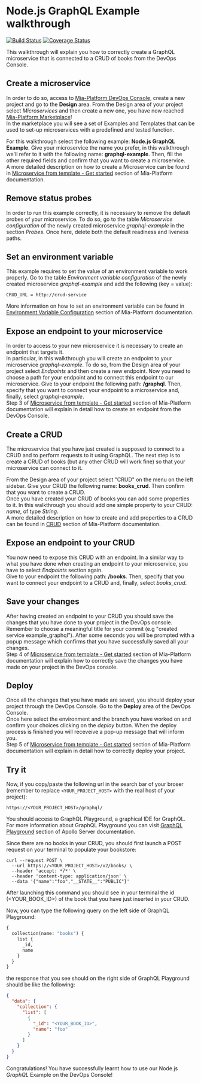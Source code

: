 # Node.js GraphQL Example walkthrough

[![Build Status][github-actions-svg]][github-actions]
[![Coverage Status][coverall-svg]][coverall-io]

This walkthrough will explain you how to correctly create a GraphQL microservice that is connected to a CRUD of books from the DevOps Console.

## Create a microservice

In order to do so, access to [Mia-Platform DevOps Console](https://console.cloud.mia-platform.eu/login), create a new project and go to the **Design** area. From the Design area of your project select _Microservices_ and then create a new one, you have now reached [Mia-Platform Marketplace](https://docs.mia-platform.eu/development_suite/api-console/api-design/marketplace/)!  
In the marketplace you will see a set of Examples and Templates that can be used to set-up microservices with a predefined and tested function.

For this walkthrough select the following example: **Node.js GraphQL Example**.
Give your microservice the name you prefer, in this walkthrough we'll refer to it with the following name: **graphql-example**. Then, fill the other required fields and confirm that you want to create a microservice.  
A more detailed description on how to create a Microservice can be found in [Microservice from template - Get started](https://docs.mia-platform.eu/development_suite/api-console/api-design/custom_microservice_get_started/#2-service-creation) section of Mia-Platform documentation.

## Remove status probes

In order to run this example correctly, it is necessary to remove the default probes of your microservice. To do so, go to the table *Microservice configuration* of the newly created microservice *graphql-example* in the section *Probes*. Once here, delete both the default readiness and liveness paths.

## Set an environment variable

This example requires to set the value of an environment variable to work properly. Go to the table *Environment variable configuration* of the newly created microservice *graphql-example* and add the following (key = value):

```shell
CRUD_URL = http://crud-service
```

More information on how to set an environment variable can be found in [Environment Variable Configuration](https://docs.mia-platform.eu/development_suite/api-console/api-design/services/#environment-variable-configuration) section of Mia-Platform documentation.

## Expose an endpoint to your microservice

In order to access to your new microservice it is necessary to create an endpoint that targets it.  
In particular, in this walkthrough you will create an endpoint to your microservice *graphql-example*. To do so, from the Design area of your project select _Endpoints_ and then create a new endpoint.
Now you need to choose a path for your endpoint and to connect this endpoint to our microservice. Give to your endpoint the following path: **/graphql**. Then, specify that you want to connect your endpoint to a microservice and, finally, select *graphql-example*.  
Step 3 of [Microservice from template - Get started](https://docs.mia-platform.eu/development_suite/api-console/api-design/custom_microservice_get_started/#3-creating-the-endpoint) section of Mia-Platform documentation will explain in detail how to create an endpoint from the DevOps Console.

## Create a CRUD

The microservice that you have just created is supposed to connect to a CRUD and to perform requests to it using GraphQL. The next step is to create a CRUD of books (but any other CRUD will work fine) so that your microservice can connect to it.  

From the Design area of your project select "CRUD" on the menu on the left sidebar. Give your CRUD the following name: **books_crud**. Then confirm that you want to create a CRUD.  
Once you have created your CRUD of books you can add some properties to it. In this walkthrough you should add one simple property to your CRUD: *name*, of type *String*.  
A more detailed description on how to create and add properties to a CRUD can be found in [CRUD](https://docs.mia-platform.eu/development_suite/api-console/api-design/crud_advanced/) section of Mia-Platform documentation.

## Expose an endpoint to your CRUD

You now need to expose this CRUD with an endpoint. In a similar way to what you have done when creating an endpoint to your microservice, you have to select _Endpoints_ section again.  
Give to your endpoint the following path: **/books**. Then, specify that you want to connect your endpoint to a CRUD and, finally, select *books_crud*.

## Save your changes

After having created an endpoint to your CRUD you should save the changes that you have done to your project in the DevOps console.  Remember to choose a meaningful title for your commit (e.g "created service example_graphql"). After some seconds you will be prompted with a popup message which confirms that you have successfully saved all your changes.  
Step 4 of [Microservice from template - Get started](https://docs.mia-platform.eu/development_suite/api-console/api-design/custom_microservice_get_started/#4-save-the-project) section of Mia-Platform documentation will explain how to correctly save the changes you have made on your project in the DevOps console.

## Deploy

Once all the changes that you have made are saved, you should deploy your project through the DevOps Console. Go to the **Deploy** area of the DevOps Console.  
Once here select the environment and the branch you have worked on and confirm your choices clicking on the *deploy* button. When the deploy process is finished you will receveive a pop-up message that will inform you.  
Step 5 of [Microservice from template - Get started](https://docs.mia-platform.eu/development_suite/api-console/api-design/custom_microservice_get_started/#5-deploy-the-project-through-the-api-console) section of Mia-Platform documentation will explain in detail how to correctly deploy your project.

## Try it

Now, if you copy/paste the following url in the search bar of your broser (remember to replace `<YOUR_PROJECT_HOST>` with the real host of your project):

```shell
https://<YOUR_PROJECT_HOST>/graphql/
```

You should access to GraphQL Playground, a graphical IDE for GraphQL. For more information about GraphQL Playground you can visit [GraphQL Playground](https://www.apollographql.com/docs/apollo-server/testing/graphql-playground/) section of Apollo Server documentation.

Since there are no books in your CRUD, you should first launch a POST request on your terminal to populate your bookstore:

```shell
curl --request POST \
  --url https://<YOUR_PROJECT_HOST>/v2/books/ \
  --header 'accept: */*' \
  --header 'content-type: application/json' \
  --data '{"name":"foo","__STATE__":"PUBLIC"}'
  ```

After launching this command you should see in your terminal the id (<YOUR_BOOK_ID>) of the book that you have just inserted in your CRUD.

Now, you can type the following query on the left side of GraphQL Playground:

```GraphQL
{
  collection(name: "books") {
    list {
      _id,
      name
    }
  }
}
```

the response that you see should on the right side of GraphQL Playground should be like the following:

```json
{
  "data": {
    "collection": {
      "list": [
        {
          "_id": "<YOUR_BOOK_ID>",
          "name": "foo"
        }
      ]
    }
  }
}
```

Congratulations! You have successfully learnt how to use our Node.js _GraphQL_ Example on the DevOps Console!

[github-actions]: https://github.com/mia-platform-marketplace/GraphQL-Custom-Plugin-Example/actions
[github-actions-svg]: https://github.com/mia-platform-marketplace/GraphQL-Custom-Plugin-Example/workflows/Node.js%20CI/badge.svg
[coverall-svg]: https://coveralls.io/repos/github/mia-platform-marketplace/GraphQL-Custom-Plugin-Example/badge.svg?branch=master
[coverall-io]: https://coveralls.io/github/mia-platform-marketplace/GraphQL-Custom-Plugin-Example?branch=master
